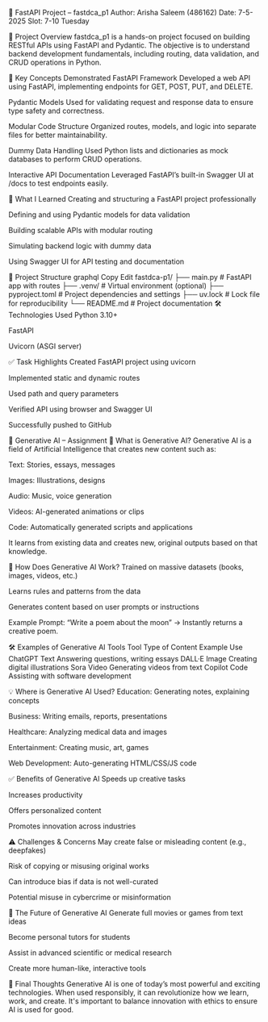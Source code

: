 🚀 FastAPI Project – fastdca_p1
Author: Arisha Saleem (486162)
Date: 7-5-2025
Slot: 7-10 Tuesday

📘 Project Overview
fastdca_p1 is a hands-on project focused on building RESTful APIs using FastAPI and Pydantic. The objective is to understand backend development fundamentals, including routing, data validation, and CRUD operations in Python.

🔧 Key Concepts Demonstrated
FastAPI Framework
Developed a web API using FastAPI, implementing endpoints for GET, POST, PUT, and DELETE.

Pydantic Models
Used for validating request and response data to ensure type safety and correctness.

Modular Code Structure
Organized routes, models, and logic into separate files for better maintainability.

Dummy Data Handling
Used Python lists and dictionaries as mock databases to perform CRUD operations.

Interactive API Documentation
Leveraged FastAPI’s built-in Swagger UI at /docs to test endpoints easily.

🎯 What I Learned
Creating and structuring a FastAPI project professionally

Defining and using Pydantic models for data validation

Building scalable APIs with modular routing

Simulating backend logic with dummy data

Using Swagger UI for API testing and documentation

📁 Project Structure
graphql
Copy
Edit
fastdca-p1/
├── main.py              # FastAPI app with routes
├── .venv/               # Virtual environment (optional)
├── pyproject.toml       # Project dependencies and settings
├── uv.lock              # Lock file for reproducibility
└── README.md            # Project documentation
🛠 Technologies Used
Python 3.10+

FastAPI

Uvicorn (ASGI server)

✅ Task Highlights
Created FastAPI project using uvicorn

Implemented static and dynamic routes

Used path and query parameters

Verified API using browser and Swagger UI

Successfully pushed to GitHub

🤖 Generative AI – Assignment
📌 What is Generative AI?
Generative AI is a field of Artificial Intelligence that creates new content such as:

Text: Stories, essays, messages

Images: Illustrations, designs

Audio: Music, voice generation

Videos: AI-generated animations or clips

Code: Automatically generated scripts and applications

It learns from existing data and creates new, original outputs based on that knowledge.

🧠 How Does Generative AI Work?
Trained on massive datasets (books, images, videos, etc.)

Learns rules and patterns from the data

Generates content based on user prompts or instructions

Example Prompt:
“Write a poem about the moon”
→ Instantly returns a creative poem.

🛠 Examples of Generative AI Tools
Tool	Type of Content	Example Use
ChatGPT	Text	Answering questions, writing essays
DALL·E	Image	Creating digital illustrations
Sora	Video	Generating videos from text
Copilot	Code	Assisting with software development

💡 Where is Generative AI Used?
Education: Generating notes, explaining concepts

Business: Writing emails, reports, presentations

Healthcare: Analyzing medical data and images

Entertainment: Creating music, art, games

Web Development: Auto-generating HTML/CSS/JS code

✅ Benefits of Generative AI
Speeds up creative tasks

Increases productivity

Offers personalized content

Promotes innovation across industries

⚠️ Challenges & Concerns
May create false or misleading content (e.g., deepfakes)

Risk of copying or misusing original works

Can introduce bias if data is not well-curated

Potential misuse in cybercrime or misinformation

🔮 The Future of Generative AI
Generate full movies or games from text ideas

Become personal tutors for students

Assist in advanced scientific or medical research

Create more human-like, interactive tools

📝 Final Thoughts
Generative AI is one of today’s most powerful and exciting technologies. When used responsibly, it can revolutionize how we learn, work, and create. It's important to balance innovation with ethics to ensure AI is used for good.

